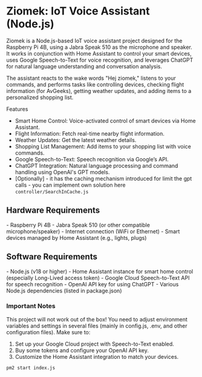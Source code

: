 <h1>Ziomek: IoT Voice Assistant (Node.js)</h1>
Ziomek is a Node.js-based IoT voice assistant project designed for the Raspberry Pi 4B, using a Jabra Speak 510 as the microphone and speaker. It works in conjunction with Home Assistant to control your smart devices, uses Google Speech-to-Text for voice recognition, and leverages ChatGPT for natural language understanding and conversation analysis.

The assistant reacts to the wake words "Hej ziomek," listens to your commands, and performs tasks like controlling devices, checking flight information (for AvGeeks), getting weather updates, and adding items to a personalized shopping list.

Features
- Smart Home Control: Voice-activated control of smart devices via Home Assistant.
- Flight Information: Fetch real-time nearby flight information.
- Weather Updates: Get the latest weather details.
- Shopping List Management: Add items to your shopping list with voice commands.
- Google Speech-to-Text: Speech recognition via Google’s API.
- ChatGPT Integration: Natural language processing and command handling using OpenAI's GPT models.
- [Optionally] - it has the caching mechanism introduced for limit the gpt calls - you can implement own solution here `controller/SearchInCache.js`

<h2>Hardware Requirements</h2>
- Raspberry Pi 4B
- Jabra Speak 510 (or other compatible microphone/speaker)
- Internet connection (WiFi or Ethernet)
- Smart devices managed by Home Assistant (e.g., lights, plugs)

<h2>Software Requirements</h2>
- Node.js (v18 or higher)
- Home Assistant instance for smart home control (especially Long-Lived access token)
- Google Cloud Speech-to-Text API for speech recognition
- OpenAI API key for using ChatGPT
- Various Node.js dependencies (listed in package.json)

<h3>Important Notes</h3>
This project will not work out of the box! You need to adjust environment variables and settings in several files (mainly in config.js, .env, and other configuration files). Make sure to:

1. Set up your Google Cloud project with Speech-to-Text enabled.
2. Buy some tokens and configure your OpenAI API key.
3. Customize the Home Assistant integration to match your devices.


```bash
pm2 start index.js
```
